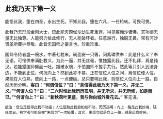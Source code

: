 ## 此我乃天下第一义

能悟此我，堕在四圣，永出生死。不知此我，堕在六凡，一任轮转。可畏可畏。

此我乃无形段金刚大士，悟此能灭殑伽沙劫生死重罪，得见殑伽沙诸佛，其功德无量无比独尊。人能努力依此修行，无人能破坏者。任意游行，独脱无畏，常有河沙贤圣所覆护恭敬。此皆忠国师之要言也。珍重珍重。

国师令侍者盛一碗水，中著七粒米，碗面安一只箸，问紫璘供奉：此是什么义？奉无语。可怜供奉满肚教义，为此一逼，并无丝毫，惟独露此我，还不礼拜，真是钝汉。若能望国师劈面一呸，蹴破水碗，不怕国师不握手共行。然此等只引人到法身边，不能到正位，何况向上？然到此亦不易，正在信位人位之间，离信位便人位。果能在人位熟，彼向上一路，一点便破。总只要明此我，则信位人位向上一路，自然历历分明。__客曰：“何谓信位？”曰：“真信得此我乃天下第一义，并无二义。”“何谓人位？”曰：“二六时惟此我历历孤明，并无所求，并无所修，如是而已。”“何谓向上？”曰：“新秋荷叶更盛，我与你向城外看花去。”__ 客无语。

```xu
批注：信位是信得此我不动摇；人位是熟此我后如如不动，历历孤明；向上一路是此我妙用，随缘度日。初学者可能会被“末后句”一次搞懵，其实，末后句就是向上一路，就是此我妙用。
```
